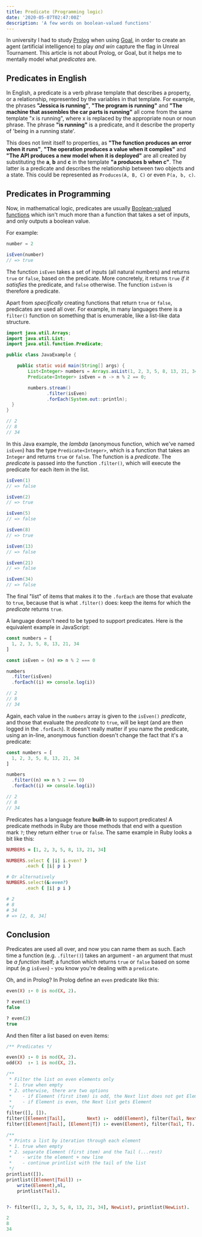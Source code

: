 ```yaml
---
title: Predicate (Programming logic)
date: '2020-05-07T02:47:00Z'
description: 'A few words on boolean-valued functions'
---
```


In university I had to study [Prolog][about-prolog] when using [Goal][about-goal], in order to create an agent (artificial intelligence) to play _and win_ capture the flag in Unreal Tournament. This article is not about Prolog, or Goal, but it helps me to mentally model what _predicates_ are.

## Predicates in English

In English, a predicate is a verb phrase template that describes a property, or a relationship, represented by the variables in that template. For example, the phrases **"Jessica is running"**, **"The program is running"** and **"The machine that assembles the car parts is running"** all come from the same template "x is running", where x is replaced by the appropriate noun or noun phrase. The phrase **"is running"** is a predicate, and it describe the property of 'being in a running state'.

This does not limit itself to properties, as **"The function produces an error when it runs"**, **"The operation produces a value when it compiles"** and **"The API produces a new model when it is deployed"** are all created by substituting the **a**, **b** and **c** in the template **"a produces b when c"**. The latter is a predicate and describes the relationship between two objects and a state. This could be represented as `Produces(A, B, C)` or even `P(a, b, c)`.

## Predicates in Programming

Now, in mathematical logic, predicates are usually [Boolean-valued functions][wiki-boolean-functions] which isn't much more than a function that takes a set of inputs, and only outputs a boolean value.

For example:

```javascript
number = 2

isEven(number)
// => true
```

The function `isEven` takes a set of inputs (all natural numbers) and returns `true` or `false`, based on the predicate. More concretely, it returns `true` _if it satisfies_ the predicate, and `false` otherwise. The function `isEven` is therefore a predicate.

Apart from _specifically_ creating functions that return `true` or `false`, predicates are used all over. For example, in many languages there is a `filter()` function on something that is enumerable, like a list-like data structure.

```Java {9,12}
import java.util.Arrays;
import java.util.List;
import java.util.function.Predicate;

public class JavaExample {

    public static void main(String[] args) {
        List<Integer> numbers = Arrays.asList(1, 2, 3, 5, 8, 13, 21, 34);
        Predicate<Integer> isEven = n -> n % 2 == 0;

        numbers.stream()
               .filter(isEven)
               .forEach(System.out::println);
  }
}

// 2
// 8
// 34
```

In this Java example, the _lambda_ (anonymous function, which we've named `isEven`) has the type `Predicate<Integer>`, which is a function that takes an `Integer` and returns `true` or `false`. The function is a _predicate_. The _predicate_ is passed into the function `.filter()`, which will execute the predicate for each item in the list.

```java
isEven(1)
// => false

isEven(2)
// => true

isEven(5)
// => false

isEven(8)
// => true

isEven(13)
// => false

isEven(21)
// => false

isEven(34)
// => false
```

The final "list" of items that makes it to the `.forEach` are those that evaluate to `true`, because that is what `.filter()` does: keep the items for which the _predicate_ returns `true`.

A language doesn't need to be typed to support predicates. Here is the equivalent example in JavaScript:

<!-- prettier-ignore -->
```javascript {5,8}
const numbers = [
  1, 2, 3, 5, 8, 13, 21, 34
]

const isEven = (n) => n % 2 === 0

numbers
  .filter(isEven)
  .forEach((i) => console.log(i))

// 2
// 8
// 34
```

Again, each value in the `numbers` array is given to the `isEven()` _predicate_, and those that evaluate the _predicate_ to `true`, will be kept (and are then logged in the `.forEach`). It doesn't really matter if you name the predicate, using an in-line, anonymous function doesn't change the fact that it's a predicate:

<!-- prettier-ignore -->
```javascript {6}
const numbers = [
  1, 2, 3, 5, 8, 13, 21, 34
]

numbers
  .filter((n) => n % 2 === 0)
  .forEach((i) => console.log(i))

// 2
// 8
// 34
```

Predicates has a language feature **built-in** to support predicates! A predicate methods in Ruby are those methods that end with a question mark `?`; they return either `true` or `false`. The same example in Ruby looks a bit like this:

```ruby {3,7}
NUMBERS = [1, 2, 3, 5, 8, 13, 21, 34]

NUMBERS.select { |i| i.even? }
       .each { |i| p i }

# Or alternatively
NUMBERS.select(&:even?)
       .each { |i| p i }

# 2
# 8
# 34
# => [2, 8, 34]
```

## Conclusion

Predicates are used all over, and now you can name them as such. Each time a function (e.g. `.filter()`) takes an argument - an argument that must be _a function_ itself; a function which returns `true` or `false` based on some input (e.g `isEven`) - you know you're dealing with a `predicate`.

Oh, and in Prolog? In Prolog define an `even` predicate like this:

```prolog
even(X) :- 0 is mod(X, 2).

? even(1)
false

? even(2)
true
```

And then filter a list based on even items:

```prolog
/** Predicates */

even(X) :- 0 is mod(X, 2).
odd(X)  :- 1 is mod(X, 2).

/**
 * Filter the list on even elements only
 * 1. true when empty
 * 2. otherwise, there are two options
 *    - if Element (first item) is odd, the Next list does not get Element
 *    - if Element is even, the Next list gets Element
 */
filter([], []).
filter([Element|Tail],        Next) :-  odd(Element), filter(Tail, Next).
filter([Element|Tail], [Element|T]) :- even(Element), filter(Tail, T).

/**
 * Prints a list by iteration through each element
 * 1. true when empty
 * 2. separate Element (first item) and the Tail (...rest)
 *    - write the element + new line
 *    - continue printlist with the tail of the list
 */
printlist([]).
printlist([Element|Tail]) :-
    write(Element),nl,
    printlist(Tail).


?- filter([1, 2, 3, 5, 8, 13, 21, 34], NewList), printlist(NewList).

2
8
34
```

[about-prolog]: https://www.metalevel.at/prolog
[about-goal]: https://multiagentcontest.org/publications/AppliedGOAL.pdf
[wiki-boolean-functions]: https://en.wikipedia.org/wiki/Boolean-valued_function
